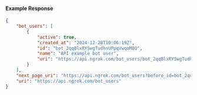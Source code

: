 <!-- Code generated for API Clients. DO NOT EDIT. -->

#### Example Response

```json
{
	"bot_users": [
		{
			"active": true,
			"created_at": "2024-12-28T10:06:19Z",
			"id": "bot_2qqBlxRYSwgTudhsUPpqVwqoM8Q",
			"name": "API example bot user",
			"uri": "https://api.ngrok.com/bot_users/bot_2qqBlxRYSwgTudhsUPpqVwqoM8Q"
		}
	],
	"next_page_uri": "https://api.ngrok.com/bot_users?before_id=bot_2qqBlxRYSwgTudhsUPpqVwqoM8Q&limit=1",
	"uri": "https://api.ngrok.com/bot_users"
}
```
